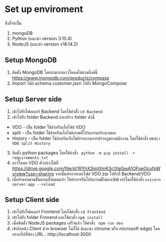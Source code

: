 # Set up enviroment
สิ่งที่จำเป็น
1. mongoDB
2. Python (แนะนำ version 3.10.4)
3. NodeJS (แนะนำ version v16.14.2)



## Setup MongoDB
1. ติดตั้ง MongoDB โดยสามารถดาว์โหลดได้ตามลิ้งค์นี้ https://www.mongodb.com/products/compass
2. Import ไฟล์ schema customer.json ไปยัง MongoCompose


## Setup Server side
1. เข้าไปยังโฟลเดอร์ Backend โดยใช้คำสั่่ง `cd Backend`
2. เข้าไปยัง folder Backend และสร้าง folder ดังนี้ 
  * VDO - เป็น folder ใช้สำหรับเก็บไฟล์ VDO
  * split - เป็น folder ใช้สำหรับเก็บไฟล์ภาพที่โปรแกรมประมวลผล
  * History - เป็น folder ใช่สำหรับเก็บไฟล์รายงานการปรากฎของพนักงาน
โดยใช้คำสั่ง `mkdir VDO split History`
3. ติดตั้ง python packages โดยใช้คำสั่ง
` python -m pip install -r requirements.txt`
4. ดาว์โหลด VDO ตัวอย่างได้ที่ https://drive.google.com/file/d/1RYhX3jmlXmK3cOla0ayA1OFoeOcufpWy/view?usp=sharing 
จากนั้นทำการแตกไฟล์ VDO.zip ไปยังที่ Backend/VDO 
5. เมื่อทำครบตามขั้นตอนทั้งหมดแล้ว ให้ทำการรันโปรแกรมฝั่งของเซิฟเวอร์โดยใช้คำสั่ง
 `uvicorn server:app --reload`
 
## Setup Client side
1. เข้าไปยังโฟลเดอร์ Frontend โดยใช้คำสั่่ง `cd Frontend`
2. เข้าไปยัง folder Fronend และใช้คำสั่ง
 `npm install`
3. เมื่อติดตั้ง NodeJS packages เสร็จแล้ว ใช้คำสั่ง
` npm run dev`
4. เข้าถึงหน้า Client ด้วย browser ใดก็ได้ (แนะนำ chrome หรือ microsoft edge)
 โดยกรอกไปที่ช่อง URL : http://localhost:3000



